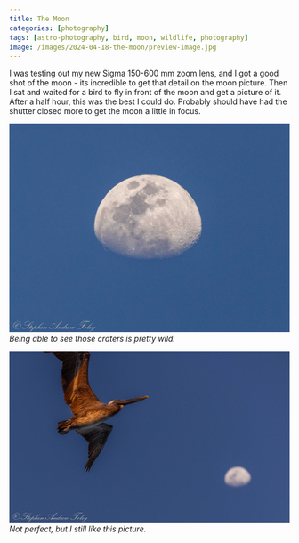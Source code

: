 ```yaml
---
title: The Moon
categories: [photography]
tags: [astro-photography, bird, moon, wildlife, photography]
image: /images/2024-04-18-the-moon/preview-image.jpg
---
```


I was testing out my new Sigma 150-600 mm zoom lens, and I got a good shot of the moon - its incredible to get that detail on the moon picture.  Then I sat and waited for a bird to fly in front of the moon and get a picture of it.  After a half hour, this was the best I could do.  Probably should have had the shutter closed more to get the moon a little in focus.

<a href='javascript:void(0);' name='pic-1'></a>

![1](/images/2024-04-18-the-moon/moon-pics-1.jpg)
_Being able to see those craters is pretty wild. &nbsp; <a href='{% link photo_info/pi-2024-04-18-moon-pics-1.md %}'><i class='fa fa-info-circle' style='font-size: 0.73em;'></i></a>_

<a href='javascript:void(0);' name='pic-2'></a>

![2](/images/2024-04-18-the-moon/moon-pics-2.jpg)
_Not perfect, but I still like this picture. &nbsp; <a href='{% link photo_info/pi-2024-04-18-moon-pics-2.md %}'><i class='fa fa-info-circle' style='font-size: 0.73em;'></i></a>_

